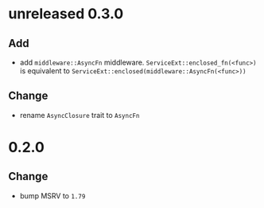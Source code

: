 # unreleased 0.3.0
## Add
- add `middleware::AsyncFn` middleware. `ServiceExt::enclosed_fn(<func>)` is equivalent to `ServiceExt::enclosed(middleware::AsyncFn(<func>))`

## Change
- rename `AsyncClosure` trait to `AsyncFn`

# 0.2.0
## Change
- bump MSRV to `1.79`
